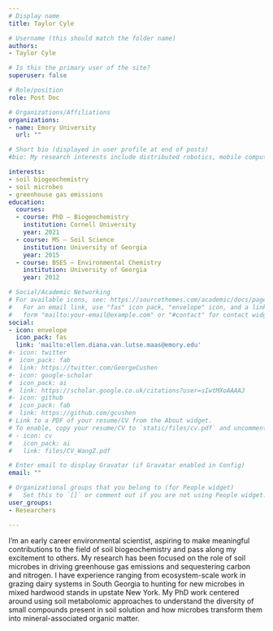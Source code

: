 ```yaml
---
# Display name
title: Taylor Cyle

# Username (this should match the folder name)
authors:
- Taylor Cyle

# Is this the primary user of the site?
superuser: false

# Role/position
role: Post Doc

# Organizations/Affiliations
organizations:
- name: Emory University
  url: ""

# Short bio (displayed in user profile at end of posts)
#bio: My research interests include distributed robotics, mobile computing and programmable matter.

interests:
- soil biogeochemistry 
- soil microbes
- greenhouse gas emissions 
education:
  courses:
  - course: PhD – Biogeochemistry 
    institution: Cornell University
    year: 2021
  - course: MS – Soil Science 
    institution: University of Georgia
    year: 2015
  - course: BSES – Environmental Chemistry
    institution: University of Georgia
    year: 2012

# Social/Academic Networking
# For available icons, see: https://sourcethemes.com/academic/docs/page-builder/#icons
#   For an email link, use "fas" icon pack, "envelope" icon, and a link in the
#   form "mailto:your-email@example.com" or "#contact" for contact widget.
social:
- icon: envelope
  icon_pack: fas
  link: 'mailto:ellen.diana.van.lutse.maas@emory.edu'
#- icon: twitter
#  icon_pack: fab
#  link: https://twitter.com/GeorgeCushen
#- icon: google-scholar
#  icon_pack: ai
#  link: https://scholar.google.co.uk/citations?user=sIwtMXoAAAAJ
#- icon: github
#  icon_pack: fab
#  link: https://github.com/gcushen
# Link to a PDF of your resume/CV from the About widget.
# To enable, copy your resume/CV to `static/files/cv.pdf` and uncomment the lines below.
# - icon: cv
#   icon_pack: ai
#   link: files/CV_WangZ.pdf

# Enter email to display Gravatar (if Gravatar enabled in Config)
email: ""

# Organizational groups that you belong to (for People widget)
#   Set this to `[]` or comment out if you are not using People widget.
user_groups:
- Researchers

---
```


I’m an early career environmental scientist, aspiring to make meaningful contributions to the field of soil biogeochemistry and pass along my excitement to others. My research has been focused on the role of soil microbes in driving greenhouse gas emissions and sequestering carbon and nitrogen. I have experience ranging from ecosystem-scale work in grazing dairy systems in South Georgia to hunting for new microbes in mixed hardwood stands in upstate New York. My PhD work centered around using soil metabolomic approaches to understand the diversity of small compounds present in soil solution and how microbes transform them into mineral-associated organic matter.   